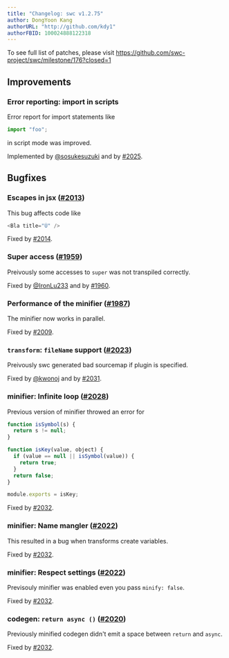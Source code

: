 ```yaml
---
title: "Changelog: swc v1.2.75"
author: DongYoon Kang
authorURL: "http://github.com/kdy1"
authorFBID: 100024888122318
---
```


To see full list of patches, please visit https://github.com/swc-project/swc/milestone/176?closed=1

## Improvements

### Error reporting: import in scripts

Error report for import statements like

```js
import "foo";
```

in script mode was improved.

Implemented by [@sosukesuzuki](https://github.com/sosukesuzuki) and by [#2025](https://github.com/swc-project/swc/pull/2025).

## Bugfixes

### Escapes in jsx ([#2013](https://github.com/swc-project/swc/pull/2013))

This bug affects code like

```js
<Bla title="Ú" />
```

Fixed by [#2014](https://github.com/swc-project/swc/pull/2014).

### Super access ([#1959](https://github.com/swc-project/swc/issues/1959))

Preivously some accesses to `super` was not transpiled correctly.

Fixed by [@IronLu233](https://github.com/IronLu233) and by [#1960](https://github.com/swc-project/swc/pull/1960).

### Performance of the minifier ([#1987](https://github.com/swc-project/swc/issues/1987))

The minifier now works in parallel.

Fixed by [#2009](https://github.com/swc-project/swc/pull/2009).

### `transform`: `fileName` support ([#2023](https://github.com/swc-project/swc/issues/2023))

Preivously swc generated bad sourcemap if plugin is specified.

Fixed by [@kwonoj](https://github.com/kwonoj) and by [#2031](https://github.com/swc-project/swc/pull/2031).

### minifier: Infinite loop ([#2028](https://github.com/swc-project/swc/issues/2028))

Previous version of minifier throwed an error for

```js
function isSymbol(s) {
  return s != null;
}

function isKey(value, object) {
  if (value == null || isSymbol(value)) {
    return true;
  }
  return false;
}

module.exports = isKey;
```

Fixed by [#2032](https://github.com/swc-project/swc/pull/2032).

### minifier: Name mangler ([#2022](https://github.com/swc-project/swc/issues/2022))

This resulted in a bug when transforms create variables.

Fixed by [#2032](https://github.com/swc-project/swc/pull/2032).

### minifier: Respect settings ([#2022](https://github.com/swc-project/swc/issues/2022))

Previsouly minifier was enabled even you pass `minify: false`.

Fixed by [#2032](https://github.com/swc-project/swc/pull/2032).

### codegen: `return async ()` ([#2020](https://github.com/swc-project/swc/issues/2020))

Previously minified codegen didn't emit a space between `return` and `async`.

Fixed by [#2032](https://github.com/swc-project/swc/pull/2032).
